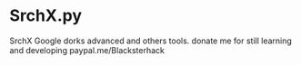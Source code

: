 # SrchX.py
SrchX Google dorks advanced and others tools.
donate me for still learning and developing
paypal.me/Blacksterhack
